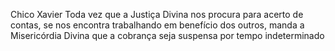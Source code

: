 Chico Xavier
Toda vez que a Justiça Divina nos procura para acerto de contas, se nos encontra trabalhando em benefício dos outros, manda a Misericórdia Divina que a cobrança seja suspensa por tempo indeterminado
